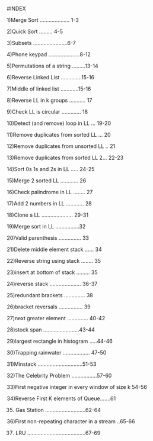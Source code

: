 #INDEX

1)Merge Sort ....................  1-3

2)Quick Sort .........              4-5

3)Subsets    .......................6-7

4)Phone keypad .....................8-12

5)Permutations of a string .........13-14

6)Reverse Linked List ..............15-16

7)Middle of linked list ............15-16

8)Reverse LL in k groups ........... 17

9)Check LL is circular ............. 18

10)Detect (and remove) loop in LL ... 19-20

11)Remove duplicates from sorted LL ... 20

12)Remove duplicates from unsorted LL .. 21

13)Remove duplicates from sorted LL 2... 22-23

14)Sort 0s 1s and 2s in LL ..... 24-25

15)Merge 2 sorted LL ............ 26

16)Check palindrome in LL ........ 27

17)Add 2 numbers in LL ............ 28

18)Clone a LL ..................... 29-31

19)Merge sort in LL ................32

20)Valid parenthesis ............... 33

21)Delete middle element stack ...... 34

22)Reverse string using stack ........ 35

23)insert at bottom of stack ......... 35

24)reverse stack ..................... 36-37

25)redundant brackets .............. 38

26)bracket reversals ................ 39

27)next greater element .............. 40-42

28)stock span ........................43-44

29)largest rectangle in histogram .....44-46

30)Trapping rainwater .................. 47-50

31)Minstack ..............................51-53

32)The Celebrity Problem .................57-60

33)First negative integer in every window of size k 54-56

34)Reverse First K elements of Queue.......61

35) Gas Station ...........................62-64

36)First non-repeating character in a stream ..65-66

37) LRU .......................................67-69
